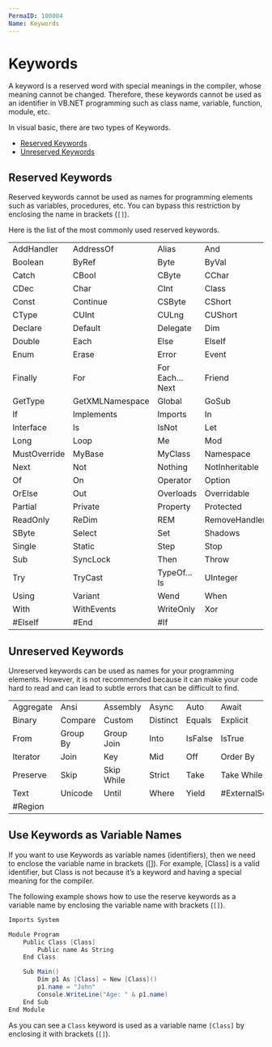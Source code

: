 ```yaml
---
PermaID: 100004
Name: Keywords
---
```


# Keywords

A keyword is a reserved word with special meanings in the compiler, whose meaning cannot be changed. Therefore, these keywords cannot be used as an identifier in VB.NET programming such as class name, variable, function, module, etc.

In visual basic, there are two types of Keywords.

 - [Reserved Keywords](#reserved-keywords)
 - [Unreserved Keywords](#unreserved-keywords)

## Reserved Keywords

Reserved keywords cannot be used as names for programming elements such as variables, procedures, etc. You can bypass this restriction by enclosing the name in brackets (`[]`).

Here is the list of the most commonly used reserved keywords.

<table>
<tr>
    <td>AddHandler</td>
    <td>AddressOf</td>
    <td>Alias</td>
    <td>And</td>
    <td>AndAlso</td>
    <td>As</td>
</tr>
<tr>
    <td>Boolean</td>
    <td>ByRef</td>
    <td>Byte</td>
    <td>ByVal</td>
    <td>Call</td>
    <td>Case</td>
</tr>
<tr>
    <td>Catch</td>
    <td>CBool</td>
    <td>CByte</td>
    <td>CChar</td>
    <td>CDate</td>
    <td>CDbl</td>
</tr>
<tr>
    <td>CDec</td>
    <td>Char</td>
    <td>CInt</td>
    <td>Class</td>
    <td>CLng</td>
    <td>CObj</td>
</tr>
<tr>
    <td>Const</td>
    <td>Continue</td>
    <td>CSByte</td>
    <td>CShort</td>
    <td>CSng</td>
    <td>CStr</td>
</tr>
<tr>
    <td>CType</td>
    <td>CUInt</td>
    <td>CULng</td>
    <td>CUShort</td>
    <td>Date</td>
    <td>Decimal</td>
</tr>
<tr>
    <td>Declare</td>
    <td>Default</td>
    <td>Delegate</td>
    <td>Dim</td>
    <td>DirectCast</td>
    <td>Do</td>
</tr>
<tr>
    <td>Double</td>
    <td>Each</td>
    <td>Else</td>
    <td>ElseIf</td>
    <td>End</td>
    <td>EndIf</td>
</tr>
<tr>
    <td>Enum</td>
    <td>Erase</td>
    <td>Error</td>
    <td>Event</td>
    <td>Exit</td>
    <td>False</td>
</tr>
<tr>
    <td>Finally</td>
    <td>For</td>
    <td>For Each…Next</td>
    <td>Friend</td>
    <td>Function</td>
    <td>Get</td>
</tr>
<tr>
    <td>GetType</td>
    <td>GetXMLNamespace</td>
    <td>Global</td>
    <td>GoSub</td>
    <td>GoTo</td>
    <td>Handles</td>
</tr>
<tr>
    <td>If</td>
    <td>Implements</td>
    <td>Imports</td>
    <td>In</td>
    <td>Inherits</td>
    <td>Integer</td>
</tr>
<tr>
    <td>Interface</td>
    <td>Is</td>
    <td>IsNot</td>
    <td>Let</td>
    <td>Lib</td>
    <td>Like</td>
</tr>
<tr>
    <td>Long</td>
    <td>Loop</td>
    <td>Me</td>
    <td>Mod</td>
    <td>Module</td>
    <td>MustInherit</td>
</tr>
<tr>
    <td>MustOverride</td>
    <td>MyBase</td>
    <td>MyClass</td>
    <td>Namespace</td>
    <td>Narrowing</td>
    <td>New</td>
</tr>
<tr>
    <td>Next</td>
    <td>Not</td>
    <td>Nothing</td>
    <td>NotInheritable</td>
    <td>NotOverridable</td>
    <td>Object</td>
</tr>
<tr>
    <td>Of</td>
    <td>On</td>
    <td>Operator</td>
    <td>Option</td>
    <td>Optional</td>
    <td>Or</td>
</tr>
<tr>
    <td>OrElse</td>
    <td>Out</td>
    <td>Overloads</td>
    <td>Overridable</td>
    <td>Overrides</td>
    <td>ParamArray</td>
</tr>
<tr>
    <td>Partial</td>
    <td>Private</td>
    <td>Property</td>
    <td>Protected</td>
    <td>Public</td>
    <td>RaiseEvent</td>
</tr>
<tr>
    <td>ReadOnly</td>
    <td>ReDim</td>
    <td>REM</td>
    <td>RemoveHandler</td>
    <td>Resume</td>
    <td>Return</td>
</tr>
<tr>
    <td>SByte</td>
    <td>Select</td>
    <td>Set</td>
    <td>Shadows</td>
    <td>Shared</td>
    <td>Short</td>
</tr>
<tr>
    <td>Single</td>
    <td>Static</td>
    <td>Step</td>
    <td>Stop</td>
    <td>String</td>
    <td>Structure</td>
</tr>
<tr>
    <td>Sub</td>
    <td>SyncLock</td>
    <td>Then</td>
    <td>Throw</td>
    <td>To</td>
    <td>True</td>
</tr>
<tr>
    <td>Try</td>
    <td>TryCast</td>
    <td>TypeOf…Is</td>
    <td>UInteger</td>
    <td>ULong</td>
    <td>UShort</td>
</tr>
<tr>
    <td>Using</td>
    <td>Variant</td>
    <td>Wend</td>
    <td>When</td>
    <td>While</td>
    <td>Widening</td>
</tr>
<tr>
    <td>With</td>
    <td>WithEvents</td>
    <td>WriteOnly</td>
    <td>Xor</td>
    <td>#Const</td>
    <td>#Else</td>
</tr>
<tr>
    <td>#ElseIf</td>
    <td>#End</td>
    <td>#If</td>
    <td></td>
    <td></td>
    <td></td>
</tr>
</table>

## Unreserved Keywords

Unreserved keywords can be used as names for your programming elements. However, it is not recommended because it can make your code hard to read and can lead to subtle errors that can be difficult to find.

<table>
<tr>
    <td>Aggregate</td>
    <td>Ansi</td>
    <td>Assembly</td>
    <td>Async</td>
    <td>Auto</td>
    <td>Await</td>
</tr>
<tr>
    <td>Binary</td>
    <td>Compare</td>
    <td>Custom</td>
    <td>Distinct</td>
    <td>Equals</td>
    <td>Explicit</td>
</tr>
<tr>
    <td>From</td>
    <td>Group By</td>
    <td>Group Join</td>
    <td>Into</td>
    <td>IsFalse</td>
    <td>IsTrue</td>
</tr>
<tr>
    <td>Iterator</td>
    <td>Join</td>
    <td>Key</td>
    <td>Mid</td>
    <td>Off</td>
    <td>Order By</td>
</tr>
<tr>
    <td>Preserve</td>
    <td>Skip</td>
    <td>Skip While</td>
    <td>Strict</td>
    <td>Take</td>
    <td>Take While</td>
</tr>
<tr>
    <td>Text</td>
    <td>Unicode</td>
    <td>Until</td>
    <td>Where</td>
    <td>Yield</td>
    <td>#ExternalSource</td>
</tr>
<tr>
    <td>#Region</td>
    <td></td>
    <td></td>
    <td></td>
    <td></td>
    <td></td>
</tr>
</table>			

## Use Keywords as Variable Names

If you want to use Keywords as variable names (identifiers), then we need to enclose the variable name in brackets ([]). For example, [Class] is a valid identifier, but Class is not because it’s a keyword and having a special meaning for the compiler.

The following example shows how to use the reserve keywords as a variable name by enclosing the variable name with brackets (`[]`).

```csharp
Imports System

Module Program
    Public Class [Class]
        Public name As String
    End Class

    Sub Main()
        Dim p1 As [Class] = New [Class]()
        p1.name = "John"
        Console.WriteLine("Age: " & p1.name)
    End Sub
End Module
```

As you can see a `Class` keyword is used as a variable name `[Class]` by enclosing it with brackets (`[]`).		
